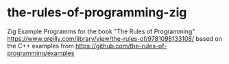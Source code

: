 # the-rules-of-programming-zig
Zig Example Programms for the book "The Rules of Programming" https://www.oreilly.com/library/view/the-rules-of/9781098133108/ based on the C++ examples from https://github.com/the-rules-of-programming/examples
